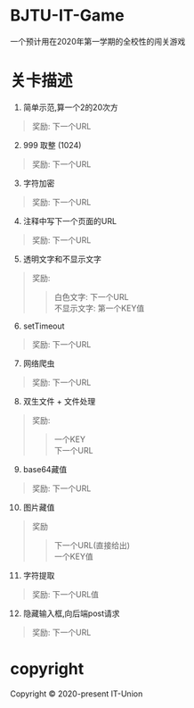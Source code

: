 # BJTU-IT-Game
一个预计用在2020年第一学期的全校性的闯关游戏
# 关卡描述
1. 简单示范,算一个2的20次方 
> 奖励: 下一个URL
2. 999 取整 (1024) 
> 奖励: 下一个URL
3. 字符加密
> 奖励: 下一个URL
4. 注释中写下一个页面的URL
> 奖励: 下一个URL
5. 透明文字和不显示文字
> 奖励: 
>> 白色文字: 下一个URL   
>> 不显示文字: 第一个KEY值
6. setTimeout
> 奖励: 下一个URL
7. 网络爬虫
> 奖励: 下一个URL
8. 双生文件 + 文件处理
> 奖励: 
>> 一个KEY  
>> 下一个URL
9. base64藏值
> 奖励: 下一个URL
10. 图片藏值
> 奖励
>> 下一个URL(直接给出)  
>> 一个KEY值
11. 字符提取
> 奖励: 下一个URL值
12. 隐藏输入框,向后端post请求
> 奖励: 下一个URL
# copyright
Copyright :copyright: 2020-present IT-Union 
